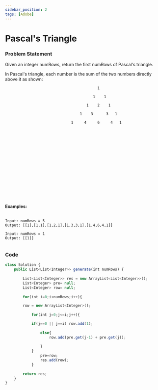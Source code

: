 ```yaml
---
sidebar_position: 2
tags: [Adobe]
---
```


# Pascal's Triangle

### Problem Statement

Given an integer numRows, return the first numRows of Pascal's triangle.

In Pascal's triangle, each number is the sum of the two numbers directly above it as shown:

```
                                          1

                                        1    1

                                     1    2    1

                                  1    3      3   1

                              1     4     6     4   1 


















```

#### Examples:
```

Input: numRows = 5
Output: [[1],[1,1],[1,2,1],[1,3,3,1],[1,4,6,4,1]]

Input: numRows = 1
Output: [[1]]


```
### Code

```jsx title="Java Code"
class Solution {
    public List<List<Integer>> generate(int numRows) {
        
        List<List<Integer>> res = new ArrayList<List<Integer>>();
        List<Integer> pre= null;
        List<Integer> row= null;
        
        for(int i=0;i<numRows;i++){

        row = new ArrayList<Integer>();
            
            for(int j=0;j<=i;j++){

            if(j==0 || j==i) row.add(1);
                
                else{
                    row.add(pre.get(j-1) + pre.get(j));
                    
                }
            }
                pre=row;
                res.add(row);
            }
        
        return res;
    }
}
```
